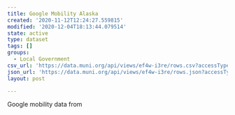 ```yaml
---
title: Google Mobility Alaska
created: '2020-11-12T12:24:27.559815'
modified: '2020-12-04T18:13:44.079514'
state: active
type: dataset
tags: []
groups:
  - Local Government
csv_url: 'https://data.muni.org/api/views/ef4w-i3re/rows.csv?accessType=DOWNLOAD'
json_url: 'https://data.muni.org/api/views/ef4w-i3re/rows.json?accessType=DOWNLOAD'
layout: post

---
```

Google mobility data from
